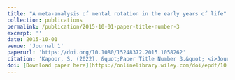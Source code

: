 ```yaml
---
title: "A meta-analysis of mental rotation in the early years of life"
collection: publications
permalink: /publication/2015-10-01-paper-title-number-3
excerpt: ''
date: 2015-10-01
venue: 'Journal 1'
paperurl: 'https://doi.org/10.1080/15248372.2015.1058262'
citation: 'Kapoor, S. (2022). &quot;Paper Title Number 3.&quot; <i>Journal 1</i>. 1(3).'
doi: [Download paper here](https://onlinelibrary.wiley.com/doi/epdf/10.1111/desc.13381)
---
```



